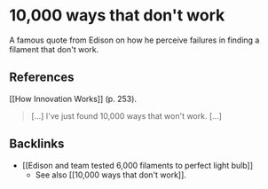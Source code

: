 # 10,000 ways that don't work
A famous quote from Edison on how he perceive failures in finding a filament that don't work.

## References
[[How Innovation Works]] (p. 253).
> [...] I've just found 10,000 ways that won't work. [...]

## Backlinks
* [[Edison and team tested 6,000 filaments to perfect light bulb]]
	* See also [[10,000 ways that don't work]].

<!-- #evergreen -->

<!-- {BearID:5679CAF9-7451-4F04-A325-1E374011D0FF-70221-00000589CE2E6597} -->
